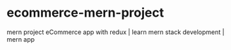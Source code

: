 # ecommerce-mern-project
mern project eCommerce app with redux | learn mern stack development | mern app
